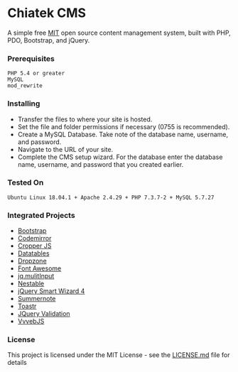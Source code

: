 # Chiatek CMS

A simple free [MIT](LICENSE) open source content management system, built with PHP, PDO, Bootstrap, and jQuery.

### Prerequisites

```
PHP 5.4 or greater
MySQL
mod_rewrite
```

### Installing

* Transfer the files to where your site is hosted.
* Set the file and folder permissions if necessary (0755 is recommended).
* Create a MySQL Database. Take note of the database name, username, and password.
* Navigate to the URL of your site.
* Complete the CMS setup wizard. For the database enter the database name, username, and password that you created earlier.

### Tested On

```
Ubuntu Linux 18.04.1 + Apache 2.4.29 + PHP 7.3.7-2 + MySQL 5.7.27
```

### Integrated Projects

* [Bootstrap](https://getbootstrap.com)
* [Codemirror](https://codemirror.net)
* [Cropper JS](https://fengyuanchen.github.io/cropperjs/)
* [Datatables](https://datatables.net)
* [Dropzone](https://dropzonejs.com)
* [Font Awesome](https://fontawesome.com/?from=io)
* [jq.mulitInput](https://jako.github.io/jq.multiInput/)
* [Nestable](https://github.com/dbushell/Nestable)
* [jQuery Smart Wizard 4](http://techlaboratory.net/smartwizard)
* [Summernote](https://summernote.org/)
* [Toastr](https://github.com/CodeSeven/toastr)
* [JQuery Validation](https://jqueryvalidation.org/)
* [VvvebJS](https://github.com/givanz/VvvebJs)

### License

This project is licensed under the MIT License - see the [LICENSE.md](LICENSE) file for details
